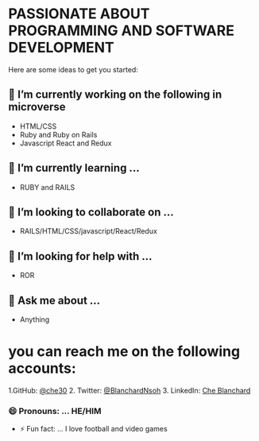 
# PASSIONATE ABOUT PROGRAMMING AND SOFTWARE DEVELOPMENT


Here are some ideas to get you started:

## 🔭 I’m currently working on the following in microverse
* HTML/CSS
* Ruby and Ruby on Rails
* Javascript React and Redux
## 🌱 I’m currently learning ...
- RUBY and RAILS
## 👯 I’m looking to collaborate on ...
- RAILS/HTML/CSS/javascript/React/Redux
## 🤔 I’m looking for help with ... 
- ROR
## 💬 Ask me about ...  
- Anything
# you can reach me on the following accounts:
1.GitHub: [@che30](https://github.com/che30)
2. Twitter: [@BlanchardNsoh](https://twitter.com/BlanchardNsoh )
3. LinkedIn: [Che Blanchard](https://www.linkedin.com/in/che-nsoh-9455271b0/)


### 😄 Pronouns: ... HE/HIM
- ⚡ Fun fact: ...  I love football and video games
